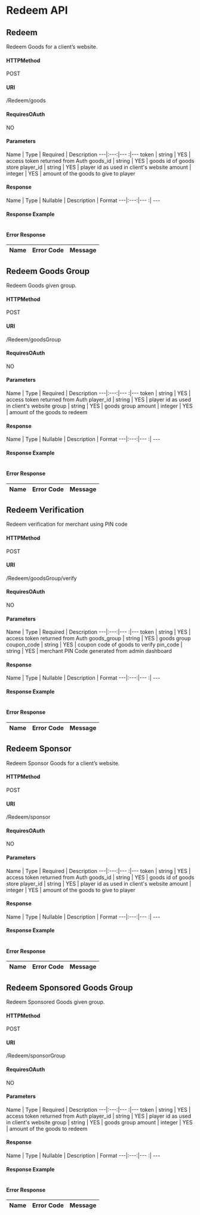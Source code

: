 # Redeem API
## Redeem
Redeem Goods for a client’s website.
#### HTTPMethod
POST
#### URI
/Redeem/goods
#### RequiresOAuth
NO
#### Parameters
Name | Type | Required | Description 
 ---|:---:|--- :|---
token | string | YES | access token returned from Auth
goods_id | string | YES | goods id of goods store
player_id | string | YES | player id as used in client's website
amount | integer | YES | amount of the goods to give to player
#### Response
Name | Type | Nullable | Description | Format
---|:---:|--- :| ---
#### Response Example
```json 

 ```
#### Error Response
Name | Error Code | Message
---|:---: |:---
## Redeem Goods Group
Redeem Goods given group.
#### HTTPMethod
POST
#### URI
/Redeem/goodsGroup
#### RequiresOAuth
NO
#### Parameters
Name | Type | Required | Description 
 ---|:---:|--- :|---
token | string | YES | access token returned from Auth
player_id | string | YES | player id as used in client's website
group | string | YES | goods group
amount | integer | YES | amount of the goods to redeem
#### Response
Name | Type | Nullable | Description | Format
---|:---:|--- :| ---
#### Response Example
```json 

 ```
#### Error Response
Name | Error Code | Message
---|:---: |:---
## Redeem Verification
Redeem verification for merchant using PIN code
#### HTTPMethod
POST
#### URI
/Redeem/goodsGroup/verify
#### RequiresOAuth
NO
#### Parameters
Name | Type | Required | Description 
 ---|:---:|--- :|---
token | string | YES | access token returned from Auth
goods_group | string | YES | goods group
coupon_code | string | YES | coupon code of goods to verify
pin_code | string | YES | merchant PIN Code generated from admin dashboard
#### Response
Name | Type | Nullable | Description | Format
---|:---:|--- :| ---
#### Response Example
```json 

 ```
#### Error Response
Name | Error Code | Message
---|:---: |:---
## Redeem Sponsor
Redeem Sponsor Goods for a client’s website.
#### HTTPMethod
POST
#### URI
/Redeem/sponsor
#### RequiresOAuth
NO
#### Parameters
Name | Type | Required | Description 
 ---|:---:|--- :|---
token | string | YES | access token returned from Auth
goods_id | string | YES | goods id of goods store
player_id | string | YES | player id as used in client's website
amount | integer | YES | amount of the goods to give to player
#### Response
Name | Type | Nullable | Description | Format
---|:---:|--- :| ---
#### Response Example
```json 

 ```
#### Error Response
Name | Error Code | Message
---|:---: |:---
## Redeem Sponsored Goods Group
Redeem Sponsored Goods given group.
#### HTTPMethod
POST
#### URI
/Redeem/sponsorGroup
#### RequiresOAuth
NO
#### Parameters
Name | Type | Required | Description 
 ---|:---:|--- :|---
token | string | YES | access token returned from Auth
player_id | string | YES | player id as used in client's website
group | string | YES | goods group
amount | integer | YES | amount of the goods to redeem
#### Response
Name | Type | Nullable | Description | Format
---|:---:|--- :| ---
#### Response Example
```json 

 ```
#### Error Response
Name | Error Code | Message
---|:---: |:---
